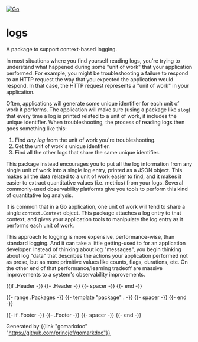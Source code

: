 [![Go](https://github.com/rclark/logs/actions/workflows/go.yml/badge.svg?branch=main)](https://github.com/rclark/logs/actions/workflows/go.yml)

# logs

A package to support context-based logging.

In most situations where you find yourself reading logs, you're trying to understand what happened during some "unit of work" that your application performed. For example, you might be troubleshooting a failure to respond to an HTTP request the way that you expected the application would respond. In that case, the HTTP request represents a "unit of work" in your application.

Often, applications will generate some unique identifier for each unit of work it performs. The application will make sure (using a package like `slog`) that every time a log is printed related to a unit of work, it includes the unique identifier. When troubleshooting, the process of reading logs then goes something like this:

1. Find _any log_ from the unit of work you're troubleshooting.
2. Get the unit of work's unique identifier.
3. Find all the other logs that share the same unique identifier.

This package instead encourages you to put all the log information from any single unit of work into a single log entry, printed as a JSON object. This makes all the data related to a unit of work easier to find, and it makes it easier to extract quantitative values (i.e. metrics) from your logs. Several commonly-used observability platforms give you tools to perform this kind of quantitative log analysis.

It is common that in a Go application, one unit of work will tend to share a single `context.Context` object. This package attaches a log entry to that context, and gives your application tools to manipulate the log entry as it performs each unit of work.

This approach to logging is more expensive, performance-wise, than standard logging. And it can take a little getting-used to for an application developer. Instead of thinking about log "messages", you begin thinking about log "data" that describes the actions your application performed not as prose, but as more primitive values like counts, flags, durations, etc. On the other end of that performance/learning tradeoff are massive improvements to a system's observability improvements.

{{if .Header -}}
	{{- .Header -}}
	{{- spacer -}}
{{- end -}}

{{- range .Packages -}}
	{{- template "package" . -}}
	{{- spacer -}}
{{- end -}}

{{- if .Footer -}}
	{{- .Footer -}}
	{{- spacer -}}
{{- end -}}

Generated by {{link "gomarkdoc" "https://github.com/princjef/gomarkdoc"}}

